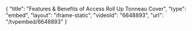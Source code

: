 {
    "title": "Features & Benefits of Access Roll Up Tonneau Cover",
    "type": "embed",
    "layout": "iframe-static",
    "videoId": "6648893",
    "url": "\/tvpembed\/6648893"
}